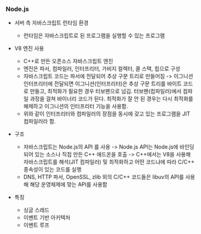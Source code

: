 ### Node.js

- 서버 측 자바스크립트 런타임 환경
  - 런타임은 자바스크립트로 된 프로그램을 실행할 수 있는 프로그램
- V8 엔진 사용
  - C++로 만든 오픈소스 자바스크립트 엔진
  - 엔진은 파서, 컴파일러, 인터프리터, 가비지 컬렉터, 콜 스택, 힙으로 구성
  - 자바스크립트 코드는 파서에 전달되어 추상 구문 트리로 만들어짐 -> 이그니션 인터프리터에 전달되면 이그니션(인터프리터)은 추상 구문 트리를 바이트 코드로 만들고, 최적화가 필요한 경우 터보팬으로 넘김. 터보팬(컴파일러)에서 컴파일 과정을 걸쳐 바이너리 코드가 된다. 최적화가 잘 안 된 경우는 다시 최적화를 해제하고 이그니션의 인터프리터 기능을 사용함.
  - 위와 같이 인터프리터와 컴파일러의 장점을 동시에 갖고 있는 프로그램을 JIT 컴파일러라 함.
- 구조

  - 자바스크립트는 Node.js의 API 를 사용 -> Node.js API는 Node.js에 바인딩되어 있는 소스나 직접 만든 C++ 애드온을 호출 -> C++에서는 V8을 사용해 자바스크립트를 해석(JIT 컴파일러) 및 최적화하고 어떤 코드냐에 따라 C/C++ 종속성이 있는 코드를 실행
  - DNS, HTTP 파서, OpenSSL, zlib 외의 C/C++ 코드들은 libuv의 API를 사용해 해당 운영체제에 맞는 API를 사용함

- 특징
  - 싱글 스레드
  - 이벤트 기반 아키텍처
  - 이벤트 루프
